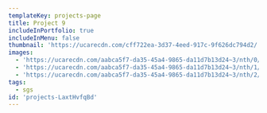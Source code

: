 ```yaml
---
templateKey: projects-page
title: Project 9
includeInPortfolio: true
includeInMenu: false
thumbnail: 'https://ucarecdn.com/cff722ea-3d37-4eed-917c-9f626dc794d2/'
images:
  - 'https://ucarecdn.com/aabca5f7-da35-45a4-9865-da11d7b13d24~3/nth/0/'
  - 'https://ucarecdn.com/aabca5f7-da35-45a4-9865-da11d7b13d24~3/nth/1/'
  - 'https://ucarecdn.com/aabca5f7-da35-45a4-9865-da11d7b13d24~3/nth/2/'
tags:
  - sgs
id: 'projects-LaxtHvfqBd'
---
```


